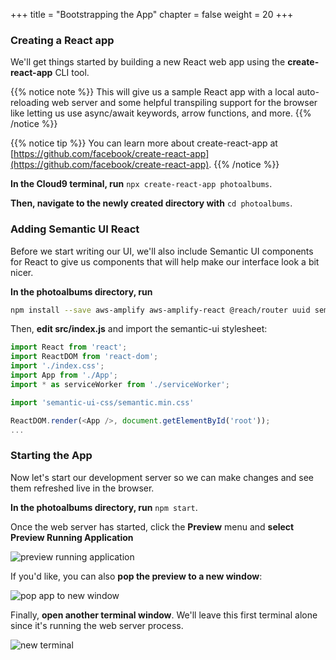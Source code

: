 +++
title = "Bootstrapping the App"
chapter = false
weight = 20
+++

### Creating a React app
We'll get things started by building a new React web app using the **create-react-app** CLI tool. 

{{% notice note %}}
This will give us a sample React app with a local auto-reloading web server and some helpful transpiling support for the browser like letting us use async/await keywords, arrow functions, and more.
{{% /notice %}}

{{% notice tip %}}
You can learn more about create-react-app at [https://github.com/facebook/create-react-app](https://github.com/facebook/create-react-app).
{{% /notice %}}

**In the Cloud9 terminal, run** `npx create-react-app photoalbums`.

**Then, navigate to the newly created directory with** `cd photoalbums`.


### Adding Semantic UI React

Before we start writing our UI, we'll also include Semantic UI components for React to give us components that will help make our interface look a bit nicer.

**In the photoalbums directory, run** 

```sh
npm install --save aws-amplify aws-amplify-react @reach/router uuid semantic-ui-react semantic-ui-css
```
Then, **edit src/index.js** and import the semantic-ui stylesheet:

```js
import React from 'react';
import ReactDOM from 'react-dom';
import './index.css';
import App from './App';
import * as serviceWorker from './serviceWorker';

import 'semantic-ui-css/semantic.min.css'

ReactDOM.render(<App />, document.getElementById('root'));
... 
```

### Starting the App
Now let's start our development server so we can make changes and see them refreshed live in the browser.

**In the photoalbums directory, run** `npm start`. 

Once the web server has started, click the **Preview** menu and **select Preview Running Application**

![preview running application](/images/preview_running_application.png)

If you'd like, you can also **pop the preview to a new window**:

![pop app to new window](/images/pop_browser_new_window.png)

Finally, **open another terminal window**. We'll leave this first terminal alone since it's running the web server process.

![new terminal](/images/c9_new_terminal.png)
